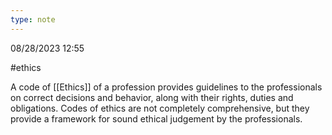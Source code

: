 ```yaml
---
type: note
---
```

08/28/2023 12:55

  #ethics 

A code of [[Ethics]] of a profession provides guidelines to the professionals on correct decisions and behavior, along with their rights, duties and obligations. Codes of ethics are not completely comprehensive, but they provide a framework for sound ethical judgement by the professionals. 
